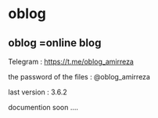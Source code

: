 # oblog
oblog =online blog 
-------------------------------------
Telegram : https://t.me/oblog_amirreza

the password of the files : @oblog_amirreza

last version : 3.6.2

documention soon ....

